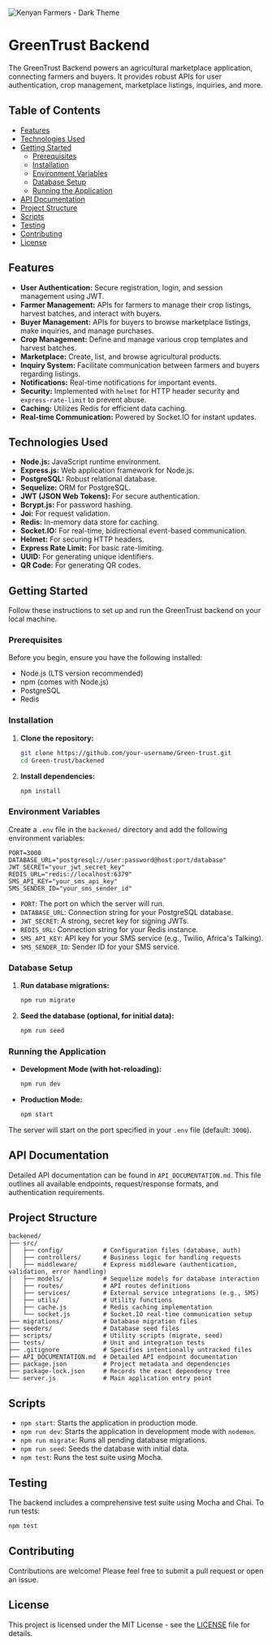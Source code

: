 ![Kenyan Farmers - Dark Theme](https://images.unsplash.com/photo-1506744038136-46273834b3fb?auto=format&fit=crop&w=800&q=80#gh-dark-mode-only)

# GreenTrust Backend

The GreenTrust Backend powers an agricultural marketplace application, connecting farmers and buyers. It provides robust APIs for user authentication, crop management, marketplace listings, inquiries, and more.

## Table of Contents

- [Features](#features)
- [Technologies Used](#technologies-used)
- [Getting Started](#getting-started)
  - [Prerequisites](#prerequisites)
  - [Installation](#installation)
  - [Environment Variables](#environment-variables)
  - [Database Setup](#database-setup)
  - [Running the Application](#running-the-application)
- [API Documentation](#api-documentation)
- [Project Structure](#project-structure)
- [Scripts](#scripts)
- [Testing](#testing)
- [Contributing](#contributing)
- [License](#license)

## Features

- **User Authentication:** Secure registration, login, and session management using JWT.
- **Farmer Management:** APIs for farmers to manage their crop listings, harvest batches, and interact with buyers.
- **Buyer Management:** APIs for buyers to browse marketplace listings, make inquiries, and manage purchases.
- **Crop Management:** Define and manage various crop templates and harvest batches.
- **Marketplace:** Create, list, and browse agricultural products.
- **Inquiry System:** Facilitate communication between farmers and buyers regarding listings.
- **Notifications:** Real-time notifications for important events.
- **Security:** Implemented with `helmet` for HTTP header security and `express-rate-limit` to prevent abuse.
- **Caching:** Utilizes Redis for efficient data caching.
- **Real-time Communication:** Powered by Socket.IO for instant updates.

## Technologies Used

- **Node.js:** JavaScript runtime environment.
- **Express.js:** Web application framework for Node.js.
- **PostgreSQL:** Robust relational database.
- **Sequelize:** ORM for PostgreSQL.
- **JWT (JSON Web Tokens):** For secure authentication.
- **Bcrypt.js:** For password hashing.
- **Joi:** For request validation.
- **Redis:** In-memory data store for caching.
- **Socket.IO:** For real-time, bidirectional event-based communication.
- **Helmet:** For securing HTTP headers.
- **Express Rate Limit:** For basic rate-limiting.
- **UUID:** For generating unique identifiers.
- **QR Code:** For generating QR codes.

## Getting Started

Follow these instructions to set up and run the GreenTrust backend on your local machine.

### Prerequisites

Before you begin, ensure you have the following installed:

- Node.js (LTS version recommended)
- npm (comes with Node.js)
- PostgreSQL
- Redis

### Installation

1. **Clone the repository:**
   ```bash
   git clone https://github.com/your-username/Green-trust.git
   cd Green-trust/backened
   ```
2. **Install dependencies:**
   ```bash
   npm install
   ```

### Environment Variables

Create a `.env` file in the `backened/` directory and add the following environment variables:

```
PORT=3000
DATABASE_URL="postgresql://user:password@host:port/database"
JWT_SECRET="your_jwt_secret_key"
REDIS_URL="redis://localhost:6379"
SMS_API_KEY="your_sms_api_key"
SMS_SENDER_ID="your_sms_sender_id"
```

- `PORT`: The port on which the server will run.
- `DATABASE_URL`: Connection string for your PostgreSQL database.
- `JWT_SECRET`: A strong, secret key for signing JWTs.
- `REDIS_URL`: Connection string for your Redis instance.
- `SMS_API_KEY`: API key for your SMS service (e.g., Twilio, Africa's Talking).
- `SMS_SENDER_ID`: Sender ID for your SMS service.

### Database Setup

1. **Run database migrations:**
   ```bash
   npm run migrate
   ```
2. **Seed the database (optional, for initial data):**
   ```bash
   npm run seed
   ```

### Running the Application

- **Development Mode (with hot-reloading):**
  ```bash
  npm run dev
  ```
- **Production Mode:**
  ```bash
  npm start
  ```

The server will start on the port specified in your `.env` file (default: `3000`).

## API Documentation

Detailed API documentation can be found in `API_DOCUMENTATION.md`. This file outlines all available endpoints, request/response formats, and authentication requirements.

## Project Structure

```
backened/
├── src/
│   ├── config/           # Configuration files (database, auth)
│   ├── controllers/      # Business logic for handling requests
│   ├── middleware/       # Express middleware (authentication, validation, error handling)
│   ├── models/           # Sequelize models for database interaction
│   ├── routes/           # API routes definitions
│   ├── services/         # External service integrations (e.g., SMS)
│   ├── utils/            # Utility functions
│   ├── cache.js          # Redis caching implementation
│   └── socket.js         # Socket.IO real-time communication setup
├── migrations/           # Database migration files
├── seeders/              # Database seed files
├── scripts/              # Utility scripts (migrate, seed)
├── tests/                # Unit and integration tests
├── .gitignore            # Specifies intentionally untracked files
├── API_DOCUMENTATION.md  # Detailed API endpoint documentation
├── package.json          # Project metadata and dependencies
├── package-lock.json     # Records the exact dependency tree
└── server.js             # Main application entry point
```

## Scripts

- `npm start`: Starts the application in production mode.
- `npm run dev`: Starts the application in development mode with `nodemon`.
- `npm run migrate`: Runs all pending database migrations.
- `npm run seed`: Seeds the database with initial data.
- `npm test`: Runs the test suite using Mocha.

## Testing

The backend includes a comprehensive test suite using Mocha and Chai.
To run tests:

```bash
npm test
```

## Contributing

Contributions are welcome! Please feel free to submit a pull request or open an issue.

## License

This project is licensed under the MIT License - see the [LICENSE](LICENSE) file for details.